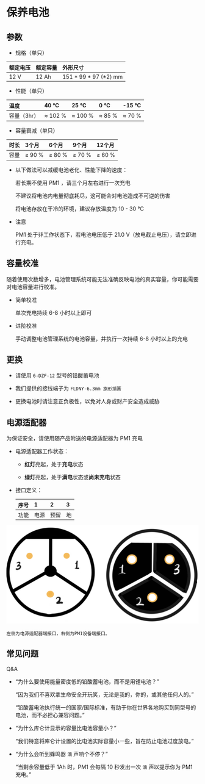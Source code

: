 <!--
 * @Description: file content
 * @Author: CK.Zh
 * @Date: 2019-05-29 16:51:13
 * @LastEditors: CK.Zh
 * @LastEditTime: 2019-08-29 12:14:00
 -->
# 保养电池

## 参数

* 规格（单只）

| 额定电压 | 额定容量  | 外形尺寸               |
| :------ | :------- | :--------------------- |
| 12 V    | 12 Ah    | 151 * 99 * 97 (±2) mm  |
       
* 性能（单只）

| 温度        | 40 ℃   |25 ℃    | 0 ℃   | -15 ℃   | 
| :---------- | :----- | :------ | :----- | :------- |
| 容量（3hr） | ≈ 102 % | ≈ 100 % | ≈ 85 % | ≈ 70 %   |

* 容量衰减（单只）

| 时长     | 3个月   | 6个月   | 9个月   | 12个月    |
| :------  | :------ | :------ | :------ | :------ |
| 容量     | ≥ 90 %  | ≥ 80 % | ≥ 70 %  | ≥ 60 %    |

* 以下做法可以减缓电池老化、性能下降的速度：

  若长期不使用 PM1 ，请三个月左右进行一次充电

  不建议将电池内电量彻底耗尽，这可能会对电池造成不可逆的伤害

  将电池存放在干冷的环境，建议存放温度为 10 - 30 ℃

* 注意

    PM1 处于非工作状态下，若电池电压低于 21.0 V（放电截止电压），请立即进行充电。
    
## 容量校准

随着使用次数增多，电池管理系统可能无法准确反映电池的真实容量，你可能需要对电池容量进行校准。

* 简单校准

  单次充电持续 6-8 小时以上即可

* 进阶校准

  手动调整电池管理系统的电池容量，并执行一次持续 6-8 小时以上的充电

## 更换

* 请使用 `6-DZF-12` 型号的铅酸蓄电池

* 我们提供的接线端子为 `FLDNY-6.3mm 旗形插簧` 

* 更换电池时请注意正负极性，以免对人身或财产安全造成威胁

## 电源适配器

为保证安全，请使用随产品附送的电源适配器为 PM1 充电

* 电源适配器工作状态：

    * **红灯**亮起，处于**充电**状态

    * **绿灯**亮起，处于**满电**状态或**尚未充电**状态

* 接口定义：

    | 序号     | 1        | 2      | 3      |  
    | :------  | :------ | :------ |:------ |
    | 功能     | 电源     | 预留    | 地     | 

![](imgs/llt_m16_3p.png)

    左侧为电源适配器端接口，右侧为PM1设备端接口。



## 常见问题

Q&A

* “为什么要使用能量密度低的铅酸蓄电池，而不是用锂电池？”

  “因为我们不喜欢拿生命安全开玩笑，无论是我的，你的，或其他任何人的。”

  “铅酸蓄电池执行统一的国家/国际标准，有助于你在世界各地购买到同型号的电池，而不必担心兼容问题。”

* “为什么库仑计显示的容量比电池容量小？”
  
  “我们特意将库仑计设置的比电池实际容量小一些，旨在防止电池过度放电。”

* “为什么会听到蜂鸣器 `滴` 声响个不停？”

  “当剩余容量低于 1Ah 时，PM1 会每隔 10 秒发出一次 `滴` 声以提示你为 PM1 充电。”
